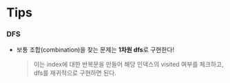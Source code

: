 # Tips

### DFS
- 보통 조합(combination)을 찾는 문제는 **1차원 dfs**로 구현한다!

    > 이는 index에 대한 반복문을 만들어 해당 인덱스의 visited 여부를 체크하고, dfs를 재귀적으로 구현하면 된다. 
